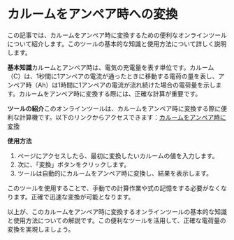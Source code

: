 カルームをアンペア時への変換
==============

この記事では、カルームをアンペア時に変換するための便利なオンラインツールについて紹介します。このツールの基本的な知識と使用方法について詳しく説明します。

**基本知識**カルームとアンペア時は、電気の充電量を表す単位です。カルーム（C）は、1秒間に1アンペアの電流が通ったときに移動する電荷の量を表し、アンペア時（Ah）は1時間に1アンペアの電流が流れ続けた場合の電荷量を示します。カルームをアンペア時に変換する際には、正確な計算が重要です。

**ツールの紹介**このオンラインツールは、カルームをアンペア時に変換する際に便利な計算機です。以下のリンクからアクセスできます：[カルームをアンペア時に変換](https://www.onlinecalculatorsfree.com/ja/convert/coulomb-to-ampere-hours.html)

**使用方法**

1. ページにアクセスしたら、最初に変換したいカルームの値を入力します。
2. 次に、「変換」ボタンをクリックします。
3. ツールは自動的にカルームをアンペア時に変換し、結果を表示します。

このツールを使用することで、手動での計算作業や式の記憶をする必要がなくなります。正確で迅速な変換が可能となります。

以上が、このカルームをアンペア時に変換するオンラインツールの基本的な知識と使用方法についての解説です。この便利なツールを活用して、正確な電荷量の変換を実現しましょう。